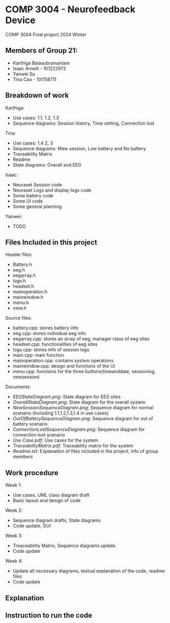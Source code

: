 # COMP 3004 - Neurofeedback Device
COMP 3004 Final project 2024 Winter


## Members of Group 21:
- Karthiga Balasubramaniam
- Isaac Arneill - 101222972
- Yanwei Su
- Tina Cao - 101158711

## Breakdown of work
Karthiga:
- Use cases: 1.1, 1.2, 1.3
- Sequence diagrams: Session history, Time setting, Connection lost
  
Tina:
- Use cases: 1.4 2, 3
- Sequence diagrams: Mew session, Low battery and No battery
- Traceability Matrix
- Readme
- State diagrams: Overall and EEG
  
Isaac:
- Neuraset Session code
- Neuraset Logs and display logs code
- Some battery code
- Some UI code
- Some general planning

Yanwei:
- TODO

## Files Included in this project
Header files:
- Battery.h
- eeg.h
- eegarray.h
- logs.h
- headset.h
- mainoperation.h
- mainwindow.h
- menu.h
- view.h

Source files:
- battery.cpp: stores battery info
- eeg.cpp: stores individual eeg info
- eegarray.cpp: stores an array of eeg, manager class of eeg sites
- headset.cpp: functionalities of eeg sites
- logs.cpp: stores info of session logs
- main.cpp: main function
- mainoperation.cpp: contains system operations
- mainwindow.cpp: design and functions of the UI
- menu.cpp: functions for the three buttons(timeanddate, sessionlog, newsession)
  
Documents:
- *EEGStateDiagram.png*: State diagram for EEG sites
- *OverallStateDiagram.png*: State diagram for the overall system
- *NewSessionSequenceDiagram.png*: Sequence diagram for normal scenario (including 1.1,1.2,1.3,1.4 in use cases)
- *OutOfBatterySequenceDiagram.png*: Sequence diagram for out of battery scenario
- *ConnectionLostSequenceDiagram.png*: Sequence diagram for connection lost scenario
- *Use Case.pdf*: Use cases for the system
- *TraceabilityMatrix.pdf*: Traceability matrix for the system
- *Readme.txt*: Explanation of files included in the project, info of group members

## Work procedure
Week 1:
- Use cases, UML class diagram draft
- Basic layout and design of code
  
Week 2:
- Sequence diagram drafts, State diagrams
- Code update, GUI

Week 3:
- Treaceability Matrix, Sequence diagrams update
- Code update

Week 4:
- Update all necessary diagrams, textual explanation of the code, readme files
- Code update

## Explanation

## Instruction to run the code

